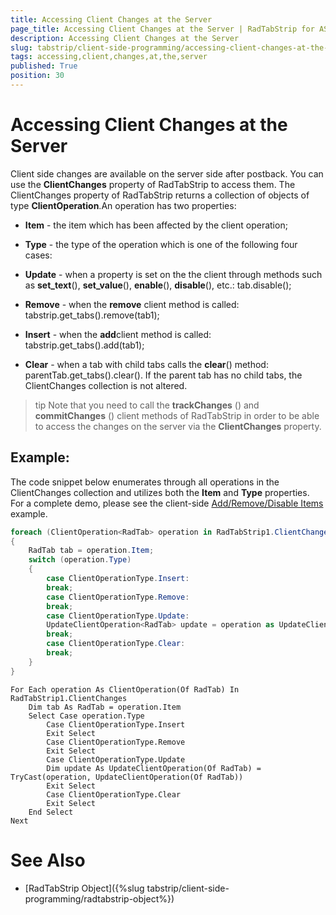 ```yaml
---
title: Accessing Client Changes at the Server
page_title: Accessing Client Changes at the Server | RadTabStrip for ASP.NET AJAX Documentation
description: Accessing Client Changes at the Server
slug: tabstrip/client-side-programming/accessing-client-changes-at-the-server
tags: accessing,client,changes,at,the,server
published: True
position: 30
---
```


# Accessing Client Changes at the Server


Client side changes are available on the server side after postback. You can use the **ClientChanges** property of RadTabStrip to access them. The ClientChanges property of RadTabStrip returns a collection of objects of type **ClientOperation**.An operation has two properties:

* **Item** - the item which has been affected by the client operation;

* **Type** - the type of the operation which is one of the following four cases:

* **Update** - when a property is set on the the client through methods such as **set_text**(), **set_value**(), **enable**(), **disable**(), etc.: tab.disable();

* **Remove** - when the **remove** client method is called: tabstrip.get_tabs().remove(tab1);

* **Insert** - when the **add**client method is called: tabstrip.get_tabs().add(tab1);

* **Clear** - when a tab with child tabs calls the **clear**() method: parentTab.get_tabs().clear(). If the parent tab has no child tabs, the ClientChanges collection is not altered.


>tip Note that you need to call the **trackChanges** () and **commitChanges** () client methods of RadTabStrip in order to be able to access the changes on the server via the **ClientChanges** property.
>

## Example:

The code snippet below enumerates through all operations in the ClientChanges collection and utilizes both the **Item** and **Type** properties. For a complete demo, please see the client-side [Add/Remove/Disable Items](http://demos.telerik.com/aspnet-ajax/TabStrip/Examples/ClientSide/AddRemoveDisable/DefaultCS.aspx) example.


````C#	 
foreach (ClientOperation<RadTab> operation in RadTabStrip1.ClientChanges)
{
	RadTab tab = operation.Item;
	switch (operation.Type)
	{
		case ClientOperationType.Insert:
		break;
		case ClientOperationType.Remove:
		break;
		case ClientOperationType.Update:
		UpdateClientOperation<RadTab> update = operation as UpdateClientOperation<RadTab>;
		break;
		case ClientOperationType.Clear:
		break;
	}
} 				
````
````VB.NET	
For Each operation As ClientOperation(Of RadTab) In RadTabStrip1.ClientChanges
	Dim tab As RadTab = operation.Item
	Select Case operation.Type
		Case ClientOperationType.Insert
		Exit Select
		Case ClientOperationType.Remove
		Exit Select
		Case ClientOperationType.Update
		Dim update As UpdateClientOperation(Of RadTab) = TryCast(operation, UpdateClientOperation(Of RadTab))
		Exit Select
		Case ClientOperationType.Clear
		Exit Select
	End Select
Next  				
````


# See Also

 * [RadTabStrip Object]({%slug tabstrip/client-side-programming/radtabstrip-object%})
